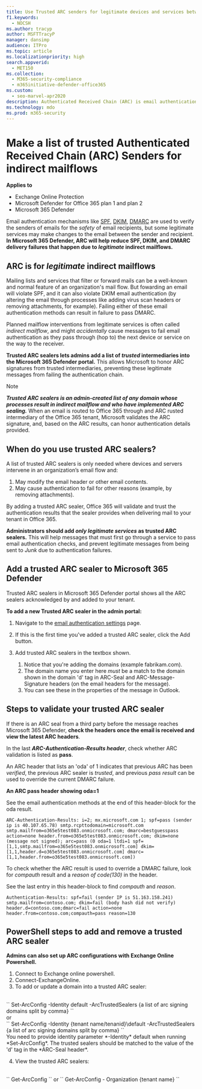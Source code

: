 ```yaml
---
title: Use Trusted ARC senders for legitimate devices and services between the sender and receiver
f1.keywords:
  - NOCSH
ms.author: tracyp
author: MSFTTracyP
manager: dansimp
audience: ITPro
ms.topic: article
ms.localizationpriority: high
search.appverid:
  - MET150
ms.collection:
  - M365-security-compliance
  - m365initiative-defender-office365
ms.custom:
  - seo-marvel-apr2020
description: Authenticated Received Chain (ARC) is email authentication that tries to preserve authentication results across devices and any indirect mailflows that come between the sender and recipient. Here's how to make exceptions for your trusted ARC Senders.
ms.technology: mdo
ms.prod: m365-security
---
```


# Make a list of trusted Authenticated Received Chain (ARC) Senders for indirect mailflows

**Applies to**

- Exchange Online Protection
- Microsoft Defender for Office 365 plan 1 and plan 2
- Microsoft 365 Defender

Email authentication mechanisms like [SPF](set-up-spf-in-office-365-to-help-prevent-spoofing.md), [DKIM](use-dkim-to-validate-outbound-email.md), [DMARC](use-dmarc-to-validate-email.md) are used to verify the senders of emails for the *safety* of email recipients, but some legitimate services may make changes to the email between the sender and recipient. **In Microsoft 365 Defender, ARC will help reduce SPF, DKIM, and DMARC delivery failures that happen due to *legitimate* indirect mailflows.**

## ARC is for *legitimate* indirect mailflows

Mailing lists and services that filter or forward mails can be a well-known and normal feature of an organization's mail flow. But fowarding an email will violate SPF, and it can also violate DKIM email authentication (by altering the email through processes like adding virus scan headers or removing attachments, for example). Failing either of these email authentication methods can result in failure to pass DMARC.

Planned mailflow interventions from legitimate services is often called *indirect mailflow*, and might *accidentally* cause messages to fail email authentication as they pass through (hop to) the next device or service on the way to the receiver.

**Trusted ARC sealers lets admins add a list of *trusted* intermediaries into the Microsoft 365 Defender portal.** This allows Microsoft to honor ARC signatures from trusted intermediaries, preventing these legitimate messages from failing the authentication chain.

> [!NOTE]
> ***Trusted ARC sealers is an admin-created list of any domain whose processes result in indirect mailflow and who have implemented ARC sealing.*** When an email is routed to Office 365 through and ARC rusted intermediary of the Office 365 tenant, Microsoft validates the ARC signature, and, based on the ARC results, can honor authentication details provided.

## When do you use trusted ARC sealers?

A list of trusted ARC sealers is only needed where devices and servers intervene in an organization’s email flow and:

1. May modify the email header or other email contents.
2. May cause authentication to fail for other reasons (example, by removing attachments).
 
By adding a trusted ARC sealer, Office 365 will validate and trust the authentication results that the sealer provides when delivering mail to your tenant in Office 365.

**Administrators should add *only legitimate services* as trusted ARC sealers.** This will help messages that must first go through a service to pass email authentication checks, and prevent legitimate messages from being sent to *Junk* due to authentication failures.

## Add a trusted ARC sealer to Microsoft 365 Defender

Trusted ARC sealers in Microsoft 365 Defender portal shows all the ARC sealers acknowledged by and added to your tenant.

**To add a new Trusted ARC sealer in the admin portal:**

1. Navigate to the [email authentication settings](https://security.microsoft.com/authentication?viewid=ARC) page.

2. If this is the first time you've added a trusted ARC sealer, click the Add button.
3. Add trusted ARC sealers in the textbox shown.
    1. Notice that you're adding the domains (example fabrikam.com).
    1. The domain name you enter here *must* be a match to the domain shown in the domain 'd' tag in ARC-Seal and ARC-Message-Signature headers (on the email headers for the message).
    1. You can see these in the properties of the message in Outlook.

## Steps to validate your trusted ARC sealer

If there is an ARC seal from a third party before the message reaches Microsoft 365 Defender, **check the headers once the email is received and view the latest ARC headers**.

In the last ***ARC-Authentication-Results header***, check whether ARC validation is listed as **pass**.

An ARC header that lists an 'oda' of 1 indicates that previous ARC has been *verified*, the previous ARC sealer is *trusted*, and previous *pass result* can be used to override the current DMARC failure.

**An ARC pass header showing oda=1**

See the email authentication methods at the end of this header-block for the oda result.

``
ARC-Authentication-Results: i=2; mx.microsoft.com 1; spf=pass (sender ip is
40.107.65.78) smtp.rcpttodomain=microsoft.com
smtp.mailfrom=o365e5test083.onmicrosoft.com; dmarc=bestguesspass action=none
header.from=o365e5test083.onmicrosoft.com; dkim=none (message not signed);
arc=pass (0 oda=1 ltdi=1
spf=[1,1,smtp.mailfrom=o365e5test083.onmicrosoft.com]
dkim=[1,1,header.d=o365e5test083.onmicrosoft.com]
dmarc=[1,1,header.from=o365e5test083.onmicrosoft.com])
``

To check whether the ARC result is used to override a DMARC failure, look for *compauth* result and a *reason of code(130)* in the header.

See the last entry in this header-block to find *compauth* and *reason*.

``
Authentication-Results: spf=fail (sender IP is 51.163.158.241)
smtp.mailfrom=contoso.com; dkim=fail (body hash did not verify)
header.d=contoso.com;dmarc=fail action=none
header.from=contoso.com;compauth=pass reason=130
``

## PowerShell steps to add and remove a trusted ARC sealer

**Admins can also set up ARC configurations with Exchange Online Powershell.**

1. Connect to Exchange online powershell.
2. Connect-ExchangeOnline.
3. To add or update a domain into a trusted ARC sealer:
</br>
``
Set-ArcConfig -Identity default -ArcTrustedSealers {a list of arc signing domains split by comma}
``
</br>or</br>
``
Set-ArcConfig -Identity {tenant name/tenanid}\default -ArcTrustedSealers {a list of arc signing domains split by comma}
``
</br>You need to provide identity parameter *-Identity* default when running *Set-ArcConfig*. The trusted sealers should be matched to the value of the 'd' tag in the *ARC-Seal header*.

4. View the trusted ARC sealers:
</br>
``
Get-ArcConfig
``
or
``
Get-ArcConfig - Organization {tenant name}
``


